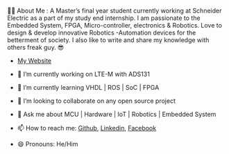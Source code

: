 
👨‍💻 About Me : 
A Master’s final year student currently working at Schneider Electric as a part of my study end internship. I am passionate to the Embedded System, FPGA, Micro-controller, electronics & Robotics. Love to design & develop innovative Robotics -Automation devices for the betterment of society. I also like to write and share my knowledge with others freak guy. 😎

- [My Website](https://www.ahsanslab.ml/)

- 🔭 I’m currently working on LTE-M with ADS131
- 🌱 I’m currently learning VHDL | ROS | SoC | FPGA
- 👯 I’m looking to collaborate on any open source project
- 💬 Ask me about MCU | Hardware | IoT | Robotics | Embedded System
- 📫 How to reach me: [Github](https://github.com/Ahsan728), [Linkedin](https://www.linkedin.com/in/eeehsan94/), [Facebook](https://www.facebook.com/EEEhsan30/)
- 😄 Pronouns: He/Him

<!---
Ahsan728/Ahsan728 is a ✨ special ✨ repository because its `README.md` (this file) appears on your GitHub profile.
You can click the Preview link to take a look at your changes.
--->
